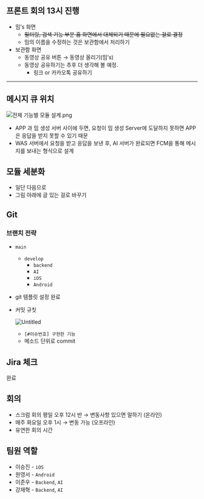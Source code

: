 ## 프론트 회의 13시 진행

- 밈’s 화면
    - ~~필터링, 검색 기능 부분 홈 화면에서 대체되기 때문에 필요없는 걸로 결정~~
    - 밈의 이름을 수정하는 것은 보관함에서 처리하기
- 보관함 화면
    - 동영상 공유 버튼 → 동영상 올리기(밈’s)
    - 동영상 공유하기는 추후 더 생각해 볼 예정.
        - 링크 or 카카오톡 공유하기

---

## 메시지 큐 위치

![전체 기능별 모듈 설계.png](https://prod-files-secure.s3.us-west-2.amazonaws.com/a2af40ea-c8d3-495d-9782-ae75f6f36207/1170d015-42c0-4c87-a794-34d65efe7de6/%E1%84%8C%E1%85%A5%E1%86%AB%E1%84%8E%E1%85%A6_%E1%84%80%E1%85%B5%E1%84%82%E1%85%B3%E1%86%BC%E1%84%87%E1%85%A7%E1%86%AF_%E1%84%86%E1%85%A9%E1%84%83%E1%85%B2%E1%86%AF_%E1%84%89%E1%85%A5%E1%86%AF%E1%84%80%E1%85%A8.png)

- APP 과 밈 생성 서버 사이에 두면, 요청이 밈 생성 Server에 도달하지 못하면 APP은 응답을 받지 못할 수 있기 때문
- WAS 서버에서 요청을 받고 응답을 보낸 후, AI 서버가 완료되면 FCM을 통해 메시지를 보내는 형식으로 설계

## 모듈 세분화

- 일단 다음으로
- 그림 아래에 글 있는 걸로 바꾸기

## Git

### 브랜치 전략

- `main`
    - `develop`
        - `backend`
        - `AI`
        - `iOS`
        - `Android`
- git 템플릿 설정 완료
- 커밋 규칫
    
    ![Untitled](https://prod-files-secure.s3.us-west-2.amazonaws.com/a2af40ea-c8d3-495d-9782-ae75f6f36207/4ab4311d-c470-4fbf-a583-dec051b9cb48/Untitled.png)
    
    - `[#이슈번호] 구현한 기능`
    - 메소드 단위로 commit

## Jira 체크

완료

## 회의

- 스크럼 회의 평일 오후 12시 반 → 변동사항 있으면 말하기 (온라인)
- 매주 화요일 오후 1시 → 변동 가능 (오프라인)
- 유연한 회의 시간

## 팀원 역할

- 이승진 - `iOS`
- 원영서 - `Android`
- 이준우 - `Backend`, `AI`
- 강재혁 - `Backend`, `AI`
